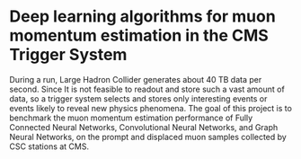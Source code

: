 # Deep learning algorithms for muon momentum estimation in the CMS Trigger System

During a run, Large Hadron Collider generates about 40 TB data per second. Since It is not feasible to readout and store such a vast amount of data, so a trigger system selects and stores only interesting events or events likely to reveal new physics phenomena. The goal of this project is to benchmark the muon momentum estimation performance of Fully Connected Neural Networks, Convolutional Neural Networks, and Graph Neural Networks, on the prompt and displaced muon samples collected by CSC stations at CMS.